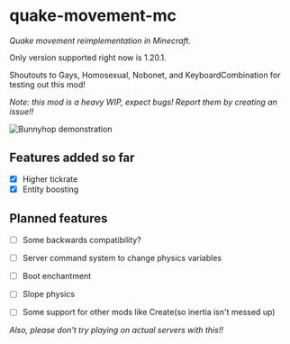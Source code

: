 # quake-movement-mc
*Quake movement reimplementation in Minecraft.*

<div style="line-height: 1.2;">
Only version supported right now is 1.20.1.

Shoutouts to Gays, Homosexual, Nobonet, and KeyboardCombination for testing out this mod!
</div>

*Note: this mod is a heavy WIP, expect bugs! Report them by creating an issue!!*

![Bunnyhop demonstration](assets/bhop.gif)

## Features added so far
- [x] Higher tickrate
- [x] Entity boosting

## Planned features
- [ ] Some backwards compatibility?
- [ ] Server command system to change physics variables
- [ ] Boot enchantment
- [ ] Slope physics
- [ ] Some support for other mods like Create(so inertia isn't messed up)


*Also, please don't try playing on actual servers with this!!*
